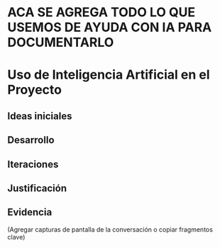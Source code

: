 # ACA SE AGREGA TODO LO QUE USEMOS DE AYUDA CON IA PARA DOCUMENTARLO

# Uso de Inteligencia Artificial en el Proyecto

## Ideas iniciales


## Desarrollo


## Iteraciones


## Justificación


## Evidencia
(Agregar capturas de pantalla de la conversación o copiar fragmentos clave)
